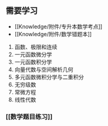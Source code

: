 ## 需要学习

* [[Knowledge/附件/专升本数学考点]]
* [[Knowledge/附件/数学错题本]]
1. 函数、极限和连续
2. 一元函数微分学
3. 一元函数积分学
4. 向量代数与空间解析几何
5. 多元函数微积分学与二重积分
6. 无穷级数
7. 常微方程
8. 线性代数

### [[数学题目练习]]
